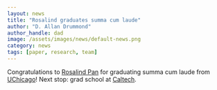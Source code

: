 ```yaml
---
layout: news
title: "Rosalind graduates summa cum laude"
author: "D. Allan Drummond"
author_handle: dad
image: /assets/images/news/default-news.png
category: news
tags: [paper, research, team]
---
```

Congratulations to [Rosalind Pan][1] for graduating summa cum laude from [UChicago](uchicago.edu)! Next stop: grad school at [Caltech](caltech.edu).

[1]: /team/rosalind-pan

